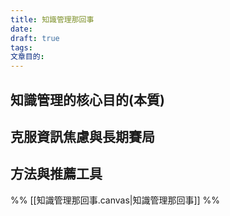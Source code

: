 ```yaml
---
title: 知識管理那回事
date: 
draft: true
tags: 
文章目的:
---
```

## 知識管理的核心目的(本質)

## 克服資訊焦慮與長期賽局

## 方法與推薦工具


%% [[知識管理那回事.canvas|知識管理那回事]] %%